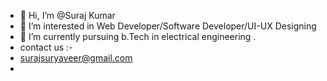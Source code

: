- 👋 Hi, I’m @Suraj Kumar
- 👀 I’m interested in Web Developer/Software Developer/UI-UX Designing
- 🌱 I’m currently pursuing b.Tech in electrical engineering .
- contact us :-
- surajsuryaveer@gmail.com
- 

<!---
Suraj0950/Suraj0950 is a ✨ special ✨ repository because its `README.md` (this file) appears on your GitHub profile.
You can click the Preview link to take a look at your changes.
--->
